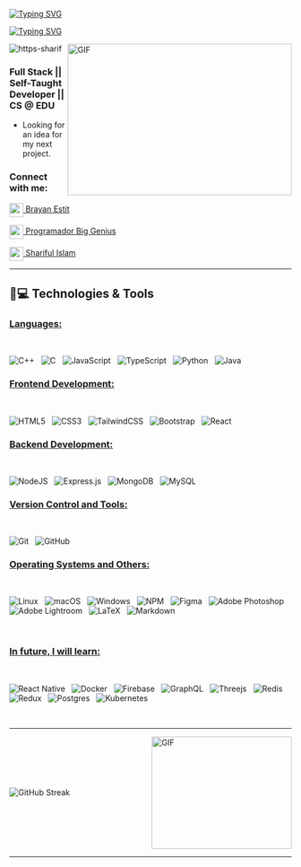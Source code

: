 <a href="https://git.io/typing-svg"><img src="https://readme-typing-svg.herokuapp.com?font=Fira+Code&weight=600&size=30&duration=3000&pause=5000&color=851c73&center=true&vCenter=true&width=1000&lines=Hola+Soy%2C++Brayan+Estit" alt="Typing SVG" /></a>

<a href="https://git.io/typing-svg"><img src="https://readme-typing-svg.herokuapp.com?font=Fira+Code&weight=400&size=25&duration=3000&pause=5000&color=32A8BBFF&center=true&vCenter=true&width=1000&lines=Soy+apasionado+frontend+y+backend+developer+from+Colombia" alt="Typing SVG" /></a>

<img align="right" top="500" height="270" width="400" alt="GIF" src="./CatCode.gif">
  
<p align="left"> <img src="https://komarev.com/ghpvc/?username=https-sharif&label=Profile%20views&base=2580&abbreviated=true&color=252da1&style=for-the-badge" alt="https-sharif" /> </p>
  <h3> Full Stack || Self-Taught Developer || CS @ EDU</h3>
  
  - Looking for an idea for my next project.

<h3 align="left">Connect with me:</h3>

<a href="https://www.linkedin.com/in/shariful-islam-b3266a1b9/"><img align="center" width="25px" src="https://img.icons8.com/?size=100&id=xuvGCOXi8Wyg&format=png&color=000000"> Brayan Estit</a>

<a href="https://www.instagram.com/sharif__islam_/"><img align="center" width="25px" src="https://img.icons8.com/?size=100&id=Xy10Jcu1L2Su&format=png&color=000000"> Programador Big Genius</a>

<a href="https://mail.google.com/mail/?view=cm&fs=1&to=sharif.islam96403@gmail.com"><img align="center" width="25px" src="https://img.icons8.com/?size=100&id=qyRpAggnV0zH&format=png&color=000000"> Shariful Islam</a>

<hr>

## 🚀💻 Technologies & Tools

### <u> Languages: </u>
<br>

![C++](https://img.shields.io/badge/c++-%2300599C.svg?style=for-the-badge&logo=c%2B%2B&logoColor=white)
&nbsp;
![C](https://img.shields.io/badge/c-%2300599C.svg?style=for-the-badge&logo=c&logoColor=white)
&nbsp;
![JavaScript](https://img.shields.io/badge/javascript-%23323330.svg?style=for-the-badge&logo=javascript&logoColor=%23F7DF1E)
&nbsp;
![TypeScript](https://img.shields.io/badge/typescript-%23007ACC.svg?style=for-the-badge&logo=typescript&logoColor=white)
&nbsp;
![Python](https://img.shields.io/badge/python-3670A0?style=for-the-badge&logo=python&logoColor=ffdd54)
</span>
&nbsp;
![Java](https://img.shields.io/badge/java-%23ED8B00.svg?style=for-the-badge&logo=openjdk&logoColor=white)
&nbsp;
<br>

### <u> Frontend Development: </u>
<br>

![HTML5](https://img.shields.io/badge/html5-%23E34F26.svg?style=for-the-badge&logo=html5&logoColor=white)
&nbsp;
![CSS3](https://img.shields.io/badge/css3-%231572B6.svg?style=for-the-badge&logo=css3&logoColor=white)
&nbsp;
![TailwindCSS](https://img.shields.io/badge/tailwindcss-%2338B2AC.svg?style=for-the-badge&logo=tailwind-css&logoColor=white)
&nbsp;
![Bootstrap](https://img.shields.io/badge/bootstrap-%238511FA.svg?style=for-the-badge&logo=bootstrap&logoColor=white)
&nbsp;
![React](https://img.shields.io/badge/react-%2320232a.svg?style=for-the-badge&logo=react&logoColor=%2361DAFB)
&nbsp;

### <u> Backend Development: </u>
<br>

![NodeJS](https://img.shields.io/badge/node.js-6DA55F?style=for-the-badge&logo=node.js&logoColor=white)
&nbsp;
![Express.js](https://img.shields.io/badge/express.js-%23404d59.svg?style=for-the-badge&logo=express&logoColor=%2361DAFB)
&nbsp;
![MongoDB](https://img.shields.io/badge/MongoDB-%234ea94b.svg?style=for-the-badge&logo=mongodb&logoColor=white)
&nbsp;
![MySQL](https://img.shields.io/badge/mysql-4479A1.svg?style=for-the-badge&logo=mysql&logoColor=white)
&nbsp;
<br>

### <u> Version Control and Tools: </u>
<br>

![Git](https://img.shields.io/badge/git-%23F05033.svg?style=for-the-badge&logo=git&logoColor=white)
&nbsp;
![GitHub](https://img.shields.io/badge/github-%23121011.svg?style=for-the-badge&logo=github&logoColor=white)
&nbsp;
<br>

### <u> Operating Systems and Others: </u>
<br>

![Linux](https://img.shields.io/badge/Linux-FCC624?style=for-the-badge&logo=linux&logoColor=black)
&nbsp;
![macOS](https://img.shields.io/badge/mac%20os-000000?style=for-the-badge&logo=macos&logoColor=F0F0F0)
&nbsp;
![Windows](https://img.shields.io/badge/Windows-0078D6?style=for-the-badge&logo=windows&logoColor=white)
&nbsp;
![NPM](https://img.shields.io/badge/NPM-%23CB3837.svg?style=for-the-badge&logo=npm&logoColor=white)
&nbsp;
![Figma](https://img.shields.io/badge/figma-%23F24E1E.svg?style=for-the-badge&logo=figma&logoColor=white)
&nbsp;
![Adobe Photoshop](https://img.shields.io/badge/adobe%20photoshop-%2331A8FF.svg?style=for-the-badge&logo=adobe%20photoshop&logoColor=white)
&nbsp;
![Adobe Lightroom](https://img.shields.io/badge/Adobe%20Lightroom-31A8FF.svg?style=for-the-badge&logo=Adobe%20Lightroom&logoColor=white)
&nbsp;
![LaTeX](https://img.shields.io/badge/latex-%23008080.svg?style=for-the-badge&logo=latex&logoColor=white)
&nbsp;
![Markdown](https://img.shields.io/badge/markdown-%23000000.svg?style=for-the-badge&logo=markdown&logoColor=white)
&nbsp;

<br>

<!---
### <u> Currently I'm learning: </u>
<br>

<br>
-->

### <u> In future, I will learn: </u>
<br>

![React Native](https://img.shields.io/badge/react_native-%2320232a.svg?style=for-the-badge&logo=react&logoColor=%2361DAFB)
&nbsp;
![Docker](https://img.shields.io/badge/docker-%230db7ed.svg?style=for-the-badge&logo=docker&logoColor=white)
&nbsp;
![Firebase](https://img.shields.io/badge/firebase-a08021?style=for-the-badge&logo=firebase&logoColor=ffcd34)
&nbsp;
![GraphQL](https://img.shields.io/badge/-GraphQL-E10098?style=for-the-badge&logo=graphql&logoColor=white)
&nbsp;
![Threejs](https://img.shields.io/badge/threejs-black?style=for-the-badge&logo=three.js&logoColor=white)
&nbsp;
![Redis](https://img.shields.io/badge/redis-%23DD0031.svg?style=for-the-badge&logo=redis&logoColor=white)
&nbsp;
![Redux](https://img.shields.io/badge/redux-%23593d88.svg?style=for-the-badge&logo=redux&logoColor=white)
&nbsp;
![Postgres](https://img.shields.io/badge/postgres-%23316192.svg?style=for-the-badge&logo=postgresql&logoColor=white)
&nbsp;
![Kubernetes](https://img.shields.io/badge/kubernetes-%23326ce5.svg?style=for-the-badge&logo=kubernetes&logoColor=white)
&nbsp;

<br>
<hr>

<div style="display: flex; align-items: center; justify-content: space-between; width: 100%;">
    <span style="display: inline-block;">
        <a href="https://git.io/streak-stats" style="text-decoration: none;">
            <img src="https://github-readme-streak-stats.herokuapp.com?user=https-sharif&theme=midnight-purple&date_format=j%20M%5B%20Y%5D&card_width=500&card_height=200&fire=EB6D00" alt="GitHub Streak" style="max-width: 100%; height: auto; vertical-align: middle;" />
        </a>
    </span>
    <span style="display: inline-block; margin-left: 20px;">
        <img alt="GIF" src="./PurpleMatrix.gif" align="right" style="width: 250px; height: 200px; vertical-align: middle;" />
    </span>
</div>


---

<!--
**ESTITCEO/ESTITCEO** is a ✨ _special_ ✨ repository because its `README.md` (this file) appears on your GitHub profile.

Here are some ideas to get you started:

- 🔭 I’m currently working on ...
- 🌱 I’m currently learning ...
- 👯 I’m looking to collaborate on ...
- 🤔 I’m looking for help with ...
- 💬 Ask me about ...
- 📫 How to reach me: ...
- 😄 Pronouns: ...
- ⚡ Fun fact: ...
-->


